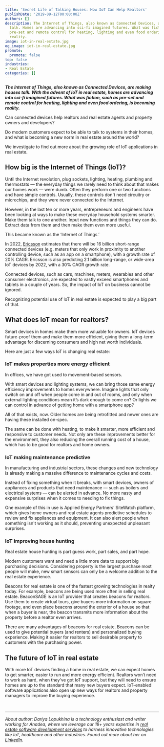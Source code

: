 ```yaml
---
title: 'Secret Life of Talking Houses: How IoT Can Help Realtors'
publishDate: '2019-09-12T00:00:00Z'
authors: []
description: The Internet of Things, also known as Connected Devices, are making houses
  talk. Homes are advancing into sci-fi imagined futures. What was fiction, such as
  pre-set and remote control for heating, lighting and even food ordering, is becoming
  reality.
image: iot-in-real-estate.jpg
og_image: iot-in-real-estate.jpg
promote:
  promote: false
top: false
industries:
- Real Estate
categories: []
---
```

<script type="application/ld+json">
{
 "@context": "https://schema.org",
 "@type": "Article",
 "author": "Anadea",
 "name": "Secret Life of Talking Houses: How IoT Can Help Realtors"
}
</script>

***The Internet of Things, also known as Connected Devices, are making houses talk. With the advent of IoT in real estate, homes are advancing into sci-fi imagined futures. What was fiction, such as pre-set and remote control for heating, lighting and even food ordering, is becoming reality.***

Can connected devices help realtors and real estate agents and property owners and developers? 

Do modern customers expect to be able to talk to systems in their homes, and what is becoming a new norm in real estate around the world? 

We investigate to find out more about the growing role of IoT applications in real estate. 

## How big is the Internet of Things (IoT)? 

Until the Internet revolution, plug sockets, lighting, heating, plumbing and thermostats — the everyday things we rarely need to think about that makes our homes work — were dumb. Often they perform one or two functions and have simple controls. Usually, these controls don't need circuitry or microchips, and they were never connected to the Internet. 

However, in the last ten or more years, entrepreneurs and engineers have been looking at ways to make these everyday household systems smarter. Make them talk to one another. Input new functions and things they can do. Extract data from them and then make them even more useful. 

This became known as the ‘Internet of Things.’ 

In 2022, <a href="https://www.ericsson.com/en/reports-and-papers/mobility-report/reports" target="_blank">Ericsson</a> estimates that there will be 16 billion short-range connected devices (e.g. meters that only work in proximity to another controlling device, such as an app on a smartphone), with a growth rate of 20% CAGR. Ericsson is also predicting 2.1 billion long-range, or wide-area IoT devices by 2022, with a 30% CAGR growth rate. 

Connected devices, such as cars, machines, meters, wearables and other consumer electronics, are expected to vastly exceed smartphones and tablets in a couple of years. So, the impact of IoT on business cannot be ignored.

Recognizing potential use of IoT in real estate is expected to play a big part of that. 

## What does IoT mean for realtors? 

Smart devices in homes make them more valuable for owners. IoT devices future-proof them and make them more efficient, giving them a long-term advantage for discerning consumers and high net worth individuals. 

Here are just a few ways IoT is changing real estate: 

### IoT makes properties more energy efficient 

In offices, we have got used to movement-based sensors. 

With smart devices and lighting systems, we can bring those same energy efficiency improvements to homes everywhere. Imagine lights that only switch on and off when people come in and out of rooms, and only when external lighting conditions mean it’s dark enough to come on? Or lights we can control in advance of getting home with a smartphone app? 

All of that exists, now. Older homes are being retrofitted and newer ones are having these installed on-spec. 

The same can be done with heating, to make it smarter, more efficient and responsive to customer needs. Not only are these improvements better for the environment, they also reducing the overall running cost of a house, which has to be good for realtors and home owners. 

### IoT making maintenance predictive 

In manufacturing and industrial sectors, these changes and new technology is already making a massive difference to maintenance cycles and costs. 

Instead of fixing something when it breaks, with smart devices, owners of appliances and products that need maintenance — such as boilers and electrical systems — can be alerted in advance. No more nasty and expensive surprises when it comes to needing to fix things. 

One example of this in use is Applied Energy Partners’ SiteWatch platform, which gives home owners and real estate agents predictive schedules to review and fix appliances and equipment. It can also alert people when something isn't working as it should, preventing unexpected unpleasant surprises.

### IoT improving house hunting 

Real estate house hunting is part guess work, part sales, and part hope. 

Modern customers want and need a little more data to support big purchasing decisions. Considering property is the largest purchase most people will make, new smart sensors can only be a welcome addition to the real estate experience. 

Beacons for real estate is one of the fastest growing technologies in realty today.
For example, beacons are being used more often in selling real estate. BeaconSAGE is an IoT provider that creates beacons for realtors. Use them to create virtual tours, give buyers more information on square footage, and even place beacons around the exterior of a house so that when a buyer is near, the beacon transmits more information about the property before a realtor even arrives. 

There are many advantages of beacons for real estate. Beacons can be used to give potential buyers (and renters) and personalized buying experience. Making it easier for realtors to sell desirable property to customers with the purchasing power. 

## The future of IoT in real estate

With more IoT devices finding a home in real estate, we can expect homes to get smarter, easier to run and more energy efficient. Realtors won’t need to work as hard, when they've got IoT support, but they will need to ensure homes are up to the standard that many new buyers expect. IoT-enabled software applications also open up new ways for realtors and property managers to improve the buying experience.


<br />

---
*About author: Dariya Lopukhina is a technology enthusiast and writer working for Anadea, where we leverage our 18+ years expertise in [real estate software development services](https://anadea.info/solutions/real-estate-software) to harness innovative technologies like IoT, healthcare and other industries. Found out more about her on <a href="https://www.linkedin.com/in/dariyalopukhina/" rel="nofollow" target="_blank">LinkedIn</a>.*
